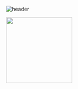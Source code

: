 
![header](https://capsule-render.vercel.app/api?type=waving&color=gradient&height=150&section=header&text=Hey%20Everyone&fontSize=90)

<img height="180em" src="https://github-readme-stats.vercel.app/api?username=Yash-28-gits&show_icons=true&hide_border=true&&count_private=true&include_all_commits=true" />
